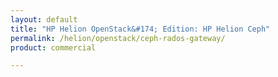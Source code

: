 ```yaml
---
layout: default
title: "HP Helion OpenStack&#174; Edition: HP Helion Ceph"
permalink: /helion/openstack/ceph-rados-gateway/
product: commercial

---
```

<!--UNDER REVISION-->


<script>

function PageRefresh {
onLoad="window.refresh"
}

PageRefresh();

</script>
<!--
<p style="font-size: small;"> <a href="/helion/openstack/install-beta/kvm/">&#9664; PREV</a> | <a href="/helion/openstack/install-beta-overview/">&#9650; UP</a> | <a href="/helion/openstack/install-beta/esx/">NEXT &#9654;</a> </p>

##Ceph Rados Gateway

Ceph Rados Gateway offers Swift API access to objects stored in Ceph. It is object storage interface that uses Ceph Object Gateway daemon - radosgw. radosgw is FastCGI module for interacting with Ceph storage cluster. For more details, refer to http://ceph.com/docs/master/radosgw/

Setting up of RADOS gateway is done on a discrete node that eventually becomes an integral part of Ceph cluster. Existing Ceph cluster can be easily extended by adding gateway node. For more details, refer http://ceph.com/docs/master/install/install-ceph-gateway/

For High availability Rados Gateway, a load balancer is required. HA Proxy is an example of a load balancer that has been used successfully with rados gateway endpoints. For implementing HA Rados Gateway, second gateway node is setup similar to first one. The only thing needed is to use an unique client for second node. Following section has explicit callouts for HA.

###Administration node

Following steps are performed from Ceph admin node. Assumption here is that hostname for gateway node is gateway. If HA is considered, hostname of second node is gateway1.

* Log in to admin node as root user and ensure Ceph packages are already installed. If not, perform the following

		apt-get install ceph

* Change directory to /etc/ceph

* Create keyring for gateway and associate required permission

		ceph-authtool --create-keyring /etc/ceph/ceph.client.radosgw.keyring
		chmod +r /etc/ceph/ceph.client.radosgw.keyring

* Generate gateway username and key. Default user is gateway

		ceph-authtool /etc/ceph/ceph.client.radosgw.keyring -n client.radosgw.gateway --gen-key

	**Note**: For HA, create additional user - gateway1 like below

		ceph-authtool /etc/ceph/ceph.client.radosgw.keyring -n client.radosgw.gateway1 --gen-key

* Add key capabilities

		ceph-authtool -n client.radosgw.gateway --cap osd 'allow rwx' --cap mon 'allow rwx' /etc/ceph/ceph.client.radosgw.keyring

Note: For HA, add key capabilities to gateway1 user

	ceph-authtool -n client.radosgw.gateway1 --cap osd 'allow rwx' --cap mon 'allow rwx' /etc/ceph/ceph.client.radosgw.keyring

* Add key to Ceph cluster

		ceph -k /etc/ceph/ceph.client.admin.keyring auth add client.radosgw.gateway -i /etc/ceph/ceph.client.radosgw.keyring

	Note: For HA, add key for gateway1 user

		ceph -k /etc/ceph/ceph.client.admin.keyring auth add client.radosgw.gateway1 -i /etc/ceph/ceph.client.radosgw.keyring

* Copy keyring to gateway node(s)

		scp /etc/ceph/ceph.client.radosgw.keyring root@gateway:/etc/ceph

* Add gateway configuration by updating ceph.conf file like below.

		[client.admin]
		
		keyring = /etc/ceph/ceph.client.admin.keyring
		
		[client.radosgw.gateway]
		
		host = gateway
		
		keyring = /etc/ceph/ceph.client.radosgw.keyring
		
		rgw socket path = /var/run/ceph/ceph.radosgw.gateway.fastcgi.sock
		
		log file = /var/log/ceph/client.radosgw.gateway.log
		
		rgw dns name = gateway
		
		rgw print continue = false

		# Added for HA
		
		[client.radosgw.gateway1]
		
		host = gateway1
		
		keyring = /etc/ceph/ceph.client.radosgw.keyring
		
		rgw socket path = /var/run/ceph/ceph.radosgw.gateway.fastcgi.sock
		
		log file = /var/log/ceph/client.radosgw.gateway.log
		
		rgw dns name = gateway1
		
		rgw print continue = false

* Re-deploy Ceph configuration on all cluster nodes and client nodes

###Gateway Node

Following steps are performed on gateway node. For HA, same steps are repeated on second node.

* Log in to gateway node as root user and install Ceph packages

		apt-get install ceph

* Install Apache2 and Fastcgi packages

		apt-get install apache2 libapache2-mod-fastcgi

* Configure Apache2/FastCGI

Edit `/etc/apache2/apache2.conf` to include server name of gateway node(s) 
    ServerName gateway.ex.com

**Note**: For HA, second node will have the following

ServerName gateway1.ex.com

* Enable URL rewrite modules for Apache2 and FastCGI

		a2enmod rewrite
		a2enmod fastcgi

* Restart Apache2 for changes to take effect

		/etc/init.d/apache2 restart

* Enable SSL

* Install SSL module

		apt-get install openssl ssl-cert

* Enable SSL

		a2enmod ssl

* Generate certificate

		mkdir /etc/apache2/ssl

		openssl req -x509 -nodes -days 365 -newkey rsa:2048 -keyout /etc/apache2/ssl/apache.key -out /etc/apache2/ssl/apache.crt

* Restart Apache2

		/etc/init.d/apache2 restart

Note: SSL is currently not being considered in working environment

* Edit /etc/hosts file to include fqdn of gateway node	

		192.x.x.x gateway.ex.com gateway

	Note: For HA, second node will have the following
	
		192.x.x.x gateway1.ex.com gateway1

* Add wildcard to DNS

* Install dnsmasq

		apt-get install dnsmasq

* Edit /etc/dnsmasq.conf as follows

		address=/.{fqdn}/{host ip}

		listen-address=127.0.0.1

	For example -

		address=/.gateway.ex.com/192.x.x.x
		
		listen-address=127.0.0.1

	**Note**: For HA, second node will have the following

		address=/.gateway1.ex.com/192.x.x.x
		
		listen-address=127.0.0.1

* Restart dsnmasq

		/etc/init.d/dnsmasq restart

* Ping server with subdomain to ensure radosgw can process subdomain requests

		ping mybucket.{fqdn}

		ping mybucket.gateway.ex.com

		[NOTE: This did not work in hlinux]

* Install Ceph Object Gateway on node(s)

		apt-get install radosgw

* Install Gateway agent on node(s) 
	* wget -q -O- 'https://ceph.com/git/?p=ceph.git;a=blob_plain;f=keys/release.asc' | apt-key add -

	[Note: If key cannot be downloaded, then perform above step on Ubuntu host and copy it to gateway node]

	* echo deb http://ceph.com/debian-firefly/ wheezy main | tee /etc/apt/sources.list.d/ceph.list

	* apt-get install radosgw-agent

* Add Ceph Object Gateway script s3gw.fcgi in /var/www directory with file contents like below

		#!/bin/sh
		exec /usr/bin/radosgw -c /etc/ceph/ceph.conf -n client.radosgw.gateway

* Ensure proper file permission

		chmod +x s3gw.fcgi

		Note: For HA, second node will have the following

		#!/bin/sh
		
		exec /usr/bin/radosgw -c /etc/ceph/ceph.conf -n client.radosgw.gateway1

* Create data directory

		mkdir -p /var/lib/ceph/radosgw/ceph-radosgw.gateway

* Add gateway configuration file rgw.conf in /etc/apache2/sites-available directory with file contents like below

		FastCgiExternalServer /var/www/s3gw.fcgi -socket /var/run/ceph/ceph.radosgw.gateway.fastcgi.sock
		
		<VirtualHost *:80>
		
		ServerName gateway.ex.com
		
		ServerAlias *.gateway.ex.com
		
		ServerAdmin gateway@hp.com
		
		DocumentRoot /var/www
		
		RewriteEngine On
		
		RewriteRule ^/(.*) /s3gw.fcgi?%{QUERY_STRING} [E=HTTP_AUTHORIZATION:%{HTTP:Authorization},L]
		
		<IfModule mod_fastcgi.c>
		
		<Directory /var/www>
		
		Options +ExecCGI
		
		AllowOverride All
		
		SetHandler fastcgi-script
		
		Order allow,deny
		
		Allow from all
		
		AuthBasicAuthoritative Off
		
		</Directory>
		
		</IfModule>
		
		AllowEncodedSlashes On
		
		ErrorLog /var/log/apache2/error.log
		
		CustomLog /var/log/apache2/access.log combined
		
		ServerSignature Off
		
		</VirtualHost>

	Note: For HA, second node will have changes for ServerName, ServerAlias and ServerAdmin accordingly.

* Enable site for rgw.conf

		a2ensite rgw.conf

* Disable default site

		a2dissite 000-default

* Restart all services and start gateway

	*  Apache2

			 /etc/init.d/apache2 restart

	* Gateway radosgw

			/etc/init.d/radosgw start

	* Radosgw in debug mode for troubleshooting

			/usr/bin/radosgw -d -c /etc/ceph/ceph.conf --debug-rgw 20 --rgw-socket-path=/var/run/ceph/ceph.radosgw.gateway.fastcgi.sock

	* Ceph

			/etc/init.d/ceph restart

###Validation

Once all services are up and running, make an anonymous GET request to gateway instance to receive valid response.

* Ensure proxy is not set on gateway node(s)

* Edit /etc/environment to add the following and source the same

		export no_proxy=localhost,127.0.0.1,192.x.x.x,gateway.ex.com,gateway

* GET Request curl http://gateway.ex.com

* GET Response

		<ListAllMyBucketsResult xmlns="http://s3.amazonaws.com/doc/2006-03-01/">
		
		<Owner>
		
		<ID>anonymous</ID>
		
		<DisplayName/>
		
		</Owner>
		
		<Buckets/>
		
		</ListAllMyBucketsResult>

This response indicates that gateway instance is working as expected

* If there is an error, ensure radosgw is executed in debug mode and watch out for errors

* If there is permission issue on /var/run/ceph/ceph-client.radosgw.gateway.asok, change file permission accordingly

		chmod 777 /var/run/ceph/ceph-client.radosgw.gateway.asok

* If there is error with Apache2 or FastCGI, look for debug logs in /var/log/apache2/error.log. Changing permission on /var/www directory or /var/www/s3gw.fcgi file may fix the problem

		chmod 777 /var/www

		chmod 777 /var/www/s3gw.fcgi

##Gateway Pools, Users and Sub-users, Access and Secret keys

**Pools**

Ceph Object Gateways require Ceph Storage Cluster pools to store specific gateway data. If user created has permissions, gateway will create pools automatically. Executing rados lspools lists the available pools. Check if .rgw.buckets and .rgw.buckets.index pools are already created by default. If not, create these pools using ceph osd pool create command. For more details refer https://ceph.com/docs/master/radosgw/config-ref/#pools

<screenshot>

**User and Sub-User**

User reflects user of S3 interface and Subuser reflects a user of Swift interface. Subuser is always associated to a user. For more details, refer https://ceph.com/docs/master/radosgw/admin/. Using radosgw-admin commands, user and subuser are created like below

* radosgw-admin user create --subuser=s3User:swiftUser --display-name="First User " --key-type=swift --access=full

<screenshot>

* Ensure user - s3User and subuser - s3User:swiftUser are stored in respective .users.uid and .users.swift pool

**Access and Secret keys**

S3 users and swifts users need to have access and secret keys to enable end users to interact with gateway instance. Access and secret key for s3User are created like below

* radosgw-admin key create --uid=s3User --key-type=s3 --gen-access-key --gen-secret
* Ensure keys generated are free of JSON escape (\) characters
* If the User or Application will write more than 1k Containers, then modification of the max_buckets variable is required. Also, right-sizing of Placement Groups per Pool may be required. Ensure max_buckets is set to unlimited size by setting it to 0. This is important in order to write unlimited containers into .rgw.buckets default pool during workload testing.
**radosgw-admin user modify --uid=s3User --max-buckets=0**

**S3 Client**

S3 client is not supported by HP for User Data, other than as a validation step during installation and configuration. Gateway instance, S3 users created can be verified using s3cmd tool on gateway node or Ceph client. For more details on s3cmd tool, refer http://s3tools.org/s3cmd.

* Install s3cmd tool

		sudo apt-get install s3cmd

* Configure s3cmd tool like below. Enter relevant information like access key, secret key, etc when prompted. Information is stored in .s3cfg file

		s3cmd --configure

* Access and secret key generated for s3 user can be collected like below

		radosgw-admin user info -uid=s3User

* List buckets using radosgw-admin command or s3cmd or by listing .rgw.buckets pool like below. To begin with, list is empty.

* Create bucket

		s3cmd mb s3://my-Bucket

* Ensure bucket is created by checking its statistics like below
* Upload image to bucket

		s3cmd put <image> <bucket>

* List bucket contents

		s3cmd ls <bucket>
* Download uploaded image

		s3cmd get <bucket> <image>

* Run checksum to ensure downloaded image is not corrupt

		md5sum <image uploaded> <image downloaded>

**Swift Client**

Gateway instance, swift users can be verified using Swift client on gateway node or Ceph client. For more details on swift client, refer https://www.swiftstack.com/docs/integration/python-swiftclient.html

* Install swift client

		sudo apt-get install python-swiftclient

* Create creds.py with following file contents

		#Auth url pointing to gateway node

		export ST_AUTH=http://gateway.ex.com/auth/v1.0

		#Swift user

		export ST_USER=s3User:swiftUser
		#Swift user - secret key

		export ST_KEY= Pp3YqVoyqOpFF28kby03e55j3akd0wEE3NYGjXsK

* Source swift credentials like below

		source creds.py

* List container (aka S3 bucket) like below

		swift list

* Display container information

		swift stat <container>

* Upload image into container

		swift upload <container> <image to upload>

* Verify upload using stat

		swift stat <container>

* Verify uploaded image is residing in rgw pool

		rados -p .rgw.buckets ls
		
**Ceph Radosgw Client**

Assuming that Ceph client packages are already installed, perform following steps on client node to verify gateway instance, user and subuser created in previous section

* Edit /etc/hosts file to include gateway node

		192.x.x.x gateway.ex.com gateway

* Edit /etc/environment to gateway node entries and source the same. For example -

		export no_proxy=localhost,127.0.0.1,192.x.x.x,gateway.ex.com,gateway

* Copy ceph.client.radosgw.keyring and ceph.conf file from gateway node to /etc/ceph directory

		scp ceph-admin@192.x.x.x:/etc/ceph/ceph.client.radosgw.keyring .

		scp ceph-admin@192.x.x.x:/etc/ceph/ceph.conf .

* Ensure Ceph Health is OK

* Exercise S3 or Swift API calls as described in previous sections

**RADOS GATEWAY - KEYSTONE AUTHENTICATION**

Integration of Rados Gateway with Helion OpenStack identity service sets up the Gateway to authorize and accept Keystone users automatically. Users are created in rados pools provided they have valid keystone token. For more details refer, http://ceph.com/docs/master/radosgw/keystone/

**Assumptions**

* Gateway node has Apache2/FastCGI without 100 continue support

* Default gateway user on gateway node

**Steps**

Following are the steps to achieve this integration.

* On Ceph admin node, edit ceph.conf file to include the following.

		rgw keystone url = {keystone server url:keystone server admin port}
		
		rgw keystone admin token = [keystone admin token - Available in /etc/keystone/keystone.conf]
		
		rgw keystone accepted roles = {accepted user roles}
		
		rgw keystone token cache size = {number of tokens to cache}
		
		rgw keystone revocation interval = {number of seconds before checking revoked tickets}
		
		rgw s3 auth use keystone = true
		
		nss db path = {path to nss db}

	For example - rgw keystone url = http://192.0.2.21:5000

		rgw keystone admin token = aa4edaa3aa219a8b8e78f937083c61d68728b654
		rgw keystone accepted roles = Member, admin, swiftoperator
		rgw keystone token cache size = 500
		rgw keystone revocation interval = 500
		rgw s3 auth use keystone = true
		rgw nss db path = /var/ceph/nss
		
		
		[client.radosgw.gateway]
		host = gateway
		keyring = /etc/ceph/ceph.client.radosgw.keyring
		rgw socket path = /var/run/ceph/ceph.radosgw.gateway.fastcgi.sock
		log file = /var/log/ceph/client.radosgw.gateway.log
		rgw dns name = gateway
		rgw print continue = false

* Redeploy ceph.conf file on all Ceph cluster nodes and Helion Controller nodes

* On Management node, delete the existing swift endpoint and service if swift store is no longer required. For example -

	* keystone service-list will list all services. Note down swift service ID

	* keystone endpoint-list will all endpoints. Note down swift endpoint ID

	* keystone endpoint-delete <swift endpoint ID>

	* keystone service-delete <swift service ID>

* On Management node, configure keystone to point to Rados gateway endpoint like below. Assumption here is that url for gateway node is http://gateway.ex.com

	* keystone service-create --name swift --type object-store [Note down service ID]

	* keystone endpoint-create --service-id <service ID from above> --publicurl http://gateway.ex.com/swift/v1 --internalurl http://gateway.ex.com/swift/v1 --adminurl http://gateway.ex.com/swift/v1

* On any controller node say node 0, convert OpenSSL certificates that keystone uses to nss db format. In order to do this, ensure certutil package is available on controller nodes.

	* apt-get install libnss3-tools

	* mkdir /var/ceph/nss
	
	* openssl x509 -in /mnt/state/etc/keystone/ssl/certs/ca.pem -pubkey | certutil -d /var/ceph/nss -A -n ca -t "TCu,Cu,Tuw"

	* openssl x509 -in /mnt/state/etc/keystone/ssl/certs/signing_cert.pem -pubkey | certutil -A -d /var/ceph/nss -n signing_cert -t "P,P,P"

	* Create /var/ceph/nss directory on gateway node and copy converted certificates generated above in this path.

* On all controller nodes, edit /etc/apache2/sites-enabled/keystone_modwsgi.conf to include WSGIChunkedRequest like below. For more details, refer http://tracker.ceph.com/issues/7796

		<VirtualHost *:35357>
		
		……….

		<Directory /etc/keystone>
		
		……..
		
		WSGIChunkedRequest On
		
		…………
		
		</Directory>
		
		……………
		
		</VirtualHost>
		
		<VirtualHost *:5000>
		
		……….
		
		<Directory /etc/keystone>
		
		……..
		
		WSGIChunkedRequest On
		
		…………
		
		</Directory>
		
		……….....
		
		</VirtualHost>

* Restart apache2 service on all controller nodes like below

		service apache2 restart

* Restart ceph service on all controller nodes like below

		service ceph-all restart

* Restart radosgw service on gateway node like below
	
		/etc/init.d/radosgw restart

**Validation**

* Ensure proxy is not set on gateway node

* Ensure radosgw daemon is running as root and that there are no obvious errors in logs

* From Management node, make Swift v1 request like below. Assumption here is that s3User is already created using radosgw-admin command and that correct credentials for s3User is used in making the request. Output should list container if present.

		swift -V 1.0 -A http://gateway.ex.com/auth/v1.0 -U s3User:swiftUser -K "abc" list

* From Management node, make Swift v2 request using keystone. Ceph Object Gateway's user:subuser tuple maps to the tenant:user tuple expected by Swift. Here, admin credentials are considered. Output should list container if present.

		swift -V 2.0 -A http://192.0.2.21:5000/v2.0 -U admin:admin -K "abc" list

* From Management node, execute the following to get the admin tenant ID

	Keystone tenant-list

		+----------------------------------+---------+---------+
		| id 							   | name 	 | enabled |
		+----------------------------------+---------+---------+
		| 627770d0c17c4423b8c27a2607e60798 | admin   | True    |
		| aa70711bd69e4958ac239e2564c18054 | demo    | True    |
		| 250bf66045814455a5b3c3e6c7fb7c19 | service | True    |
		+----------------------------------+---------+---------+

* Verify if admin user is created in rados pool like below
		
		rados --pool .users.uid ls
		s3User
		s3User.buckets
		627770d0c17c4423b8c27a2607e60798
		627770d0c17c4423b8c27a2607e60798.buckets